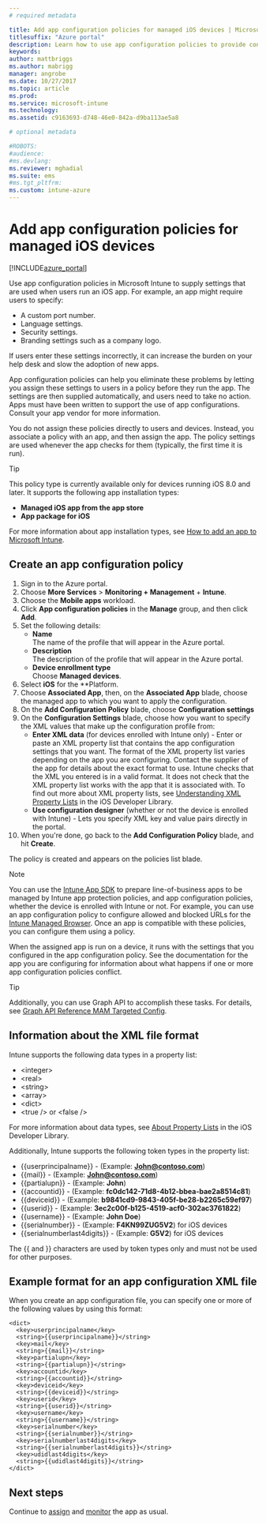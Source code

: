 ```yaml
---
# required metadata

title: Add app configuration policies for managed iOS devices | Microsoft Docs
titlesuffix: "Azure portal"
description: Learn how to use app configuration policies to provide configuration data to an iOS app when it is run.
keywords:
author: mattbriggs
ms.author: mabrigg
manager: angrobe
ms.date: 10/27/2017
ms.topic: article
ms.prod:
ms.service: microsoft-intune
ms.technology:
ms.assetid: c9163693-d748-46e0-842a-d9ba113ae5a8

# optional metadata

#ROBOTS:
#audience:
#ms.devlang:
ms.reviewer: mghadial
ms.suite: ems
#ms.tgt_pltfrm:
ms.custom: intune-azure
---
```


# Add app configuration policies for managed iOS devices

[!INCLUDE[azure_portal](./includes/azure_portal.md)]

Use app configuration policies in Microsoft Intune to supply settings that are used when users run an iOS app. For example, an app might require users to specify:

-   A custom port number.
-   Language settings.
-   Security settings.
-   Branding settings such as a company logo.

If users enter these settings incorrectly, it can increase the burden on your help desk and slow the adoption of new apps.

App configuration policies can help you eliminate these problems by letting you assign these settings to users in a policy before they run the app. The settings are then supplied automatically, and users need to take no action. Apps must have been written to support the use of app configurations. Consult your app vendor for more information.

You do not assign these policies directly to users and devices. Instead, you associate a policy with an app, and then assign the app. The policy settings are used whenever the app checks for them (typically, the first time it is run).

> [!TIP]
> This policy type is currently available only for devices running iOS 8.0 and later. It supports the following app installation types:
>
> -   **Managed iOS app from the app store**
> -   **App package for iOS**
>
> For more information about app installation types, see [How to add an app to Microsoft Intune](apps-add.md).

## Create an app configuration policy

1. Sign in to the Azure portal.
2. Choose **More Services** > **Monitoring + Management** + **Intune**.
3. Choose the **Mobile apps** workload.
4. Click **App configuration policies** in the **Manage** group, and then click **Add**.
5. Set the following details:
    - **Name**  
      The name of the profile that will appear in the Azure portal.
    - **Description**  
      The  description of the profile that will appear in the Azure portal.
    - **Device enrollment type**  
      Choose **Managed devices**.
6. Select **iOS** for the **Platform.
7.	Choose **Associated App**, then, on the **Associated App** blade, choose the managed app to which you want to apply the configuration.
8.	On the **Add Configuration Policy** blade, choose **Configuration settings**
9. On the **Configuration Settings** blade, choose how you want to specify the XML values that make up the configuration profile from:
	- **Enter XML data** (for devices enrolled with Intune only) - Enter or paste an XML property list that contains the app configuration settings that you want. The format of the XML property list varies depending on the app you are configuring. Contact the supplier of the app for details about the exact format to use.
Intune checks that the XML you entered is in a valid format. It does not check that the XML property list works with the app that it is associated with.
To find out more about XML property lists, see [Understanding XML Property Lists](https://developer.apple.com/library/ios/documentation/Cocoa/Conceptual/PropertyLists/UnderstandXMLPlist/UnderstandXMLPlist.html) in the iOS Developer Library.
	- **Use configuration designer** (whether or not the device is enrolled with Intune) - Lets you specify XML key and value pairs directly in the portal.
11.	When you're done, go back to the **Add Configuration Policy** blade, and hit **Create**.

The policy is created and appears on the policies list blade.



>[!Note]
>You can use the [Intune App SDK](https://docs.microsoft.com/intune/app-sdk-ios) to prepare line-of-business apps to be managed by Intune app protection policies, and app configuration policies, whether the device is enrolled with Intune or not. For example, you can use an app configuration policy to configure allowed and blocked URLs for the [Intune Managed Browser](app-configuration-managed-browser.md). Once an app is compatible with these policies, you can configure them using a policy.


When the assigned app is run on a device, it runs with the settings that you configured in the app configuration policy.
See the documentation for the app you are configuring for information about what happens if one or more app configuration policies conflict.

>[!Tip]
>Additionally, you can use Graph API to accomplish these tasks. For details, see [Graph API Reference MAM Targeted Config](https://graph.microsoft.io/docs/api-reference/beta/api/intune_mam_targetedmanagedappconfiguration_create).


## Information about the XML file format

Intune supports the following data types in a property list:

- &lt;integer&gt;
- &lt;real&gt;
- &lt;string&gt;
- &lt;array&gt;
- &lt;dict&gt;
- &lt;true /&gt; or &lt;false /&gt;

For more information about data types, see [About Property Lists](https://developer.apple.com/library/ios/documentation/Cocoa/Conceptual/PropertyLists/AboutPropertyLists/AboutPropertyLists.html) in the iOS Developer Library.

Additionally, Intune supports the following token types in the property list:
- \{\{userprincipalname\}\} - (Example: **John@contoso.com**)
- \{\{mail\}\} - (Example: **John@contoso.com**)
- \{\{partialupn\}\} - (Example: **John**)
- \{\{accountid\}\} - (Example: **fc0dc142-71d8-4b12-bbea-bae2a8514c81**)
- \{\{deviceid\}\} - (Example: **b9841cd9-9843-405f-be28-b2265c59ef97**)
- \{\{userid\}\} - (Example: **3ec2c00f-b125-4519-acf0-302ac3761822**)
- \{\{username\}\} - (Example: **John Doe**)
- \{\{serialnumber\}\} - (Example: **F4KN99ZUG5V2**) for iOS devices
- \{\{serialnumberlast4digits\}\} - (Example: **G5V2**) for iOS devices

The \{\{ and \}\} characters are used by token types only and must not be used for other purposes.

## Example format for an app configuration XML file

When you create an app configuration file, you can specify one or more of the following values by using this format:

```
<dict>
  <key>userprincipalname</key>
  <string>{{userprincipalname}}</string>
  <key>mail</key>
  <string>{{mail}}</string>
  <key>partialupn</key>
  <string>{{partialupn}}</string>
  <key>accountid</key>
  <string>{{accountid}}</string>
  <key>deviceid</key>
  <string>{{deviceid}}</string>
  <key>userid</key>
  <string>{{userid}}</string>
  <key>username</key>
  <string>{{username}}</string>
  <key>serialnumber</key>
  <string>{{serialnumber}}</string>
  <key>serialnumberlast4digits</key>
  <string>{{serialnumberlast4digits}}</string>
  <key>udidlast4digits</key>
  <string>{{udidlast4digits}}</string>
</dict>

```

## Next steps

Continue to [assign](apps-deploy.md) and [monitor](apps-monitor.md) the app as usual.